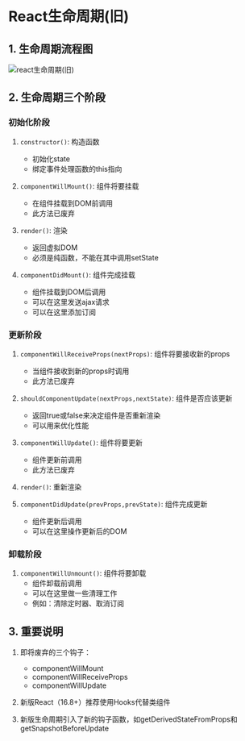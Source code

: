 # React生命周期(旧)

## 1. 生命周期流程图
![react生命周期(旧)](./images/react生命周期(旧).png)

## 2. 生命周期三个阶段
### 初始化阶段
1. `constructor()`: 构造函数
   - 初始化state
   - 绑定事件处理函数的this指向
   
2. `componentWillMount()`: 组件将要挂载
   - 在组件挂载到DOM前调用
   - 此方法已废弃

3. `render()`: 渲染
   - 返回虚拟DOM
   - 必须是纯函数，不能在其中调用setState

4. `componentDidMount()`: 组件完成挂载
   - 组件挂载到DOM后调用
   - 可以在这里发送ajax请求
   - 可以在这里添加订阅

### 更新阶段
1. `componentWillReceiveProps(nextProps)`: 组件将要接收新的props
   - 当组件接收到新的props时调用
   - 此方法已废弃

2. `shouldComponentUpdate(nextProps,nextState)`: 组件是否应该更新
   - 返回true或false来决定组件是否重新渲染
   - 可以用来优化性能

3. `componentWillUpdate()`: 组件将要更新
   - 组件更新前调用
   - 此方法已废弃

4. `render()`: 重新渲染

5. `componentDidUpdate(prevProps,prevState)`: 组件完成更新
   - 组件更新后调用
   - 可以在这里操作更新后的DOM

### 卸载阶段
1. `componentWillUnmount()`: 组件将要卸载
   - 组件卸载前调用
   - 可以在这里做一些清理工作
   - 例如：清除定时器、取消订阅

## 3. 重要说明
1. 即将废弃的三个钩子：
   - componentWillMount
   - componentWillReceiveProps
   - componentWillUpdate

2. 新版React（16.8+）推荐使用Hooks代替类组件
3. 新版生命周期引入了新的钩子函数，如getDerivedStateFromProps和getSnapshotBeforeUpdate
